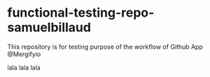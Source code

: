# functional-testing-repo-samuelbillaud

This repository is for testing purpose of the workflow of Github App @Mergifyio


lala lala lala
